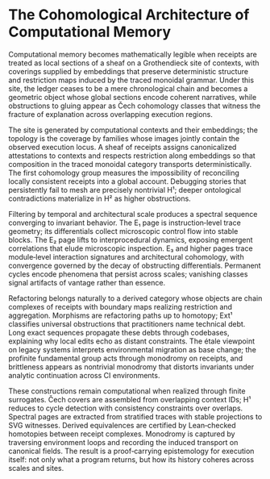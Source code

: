 # The Cohomological Architecture of Computational Memory

Computational memory becomes mathematically legible when receipts are treated as local sections of a sheaf on a Grothendieck site of contexts, with coverings supplied by embeddings that preserve deterministic structure and restriction maps induced by the traced monoidal grammar. Under this site, the ledger ceases to be a mere chronological chain and becomes a geometric object whose global sections encode coherent narratives, while obstructions to gluing appear as Čech cohomology classes that witness the fracture of explanation across overlapping execution regions.

The site is generated by computational contexts and their embeddings; the topology is the coverage by families whose images jointly contain the observed execution locus. A sheaf of receipts assigns canonicalized attestations to contexts and respects restriction along embeddings so that composition in the traced monoidal category transports deterministically. The first cohomology group measures the impossibility of reconciling locally consistent receipts into a global account. Debugging stories that persistently fail to mesh are precisely nontrivial H¹; deeper ontological contradictions materialize in H² as higher obstructions.

Filtering by temporal and architectural scale produces a spectral sequence converging to invariant behavior. The E₁ page is instruction‑level trace geometry; its differentials collect microscopic control flow into stable blocks. The E₂ page lifts to interprocedural dynamics, exposing emergent correlations that elude microscopic inspection. E₃ and higher pages trace module‑level interaction signatures and architectural cohomology, with convergence governed by the decay of obstructing differentials. Permanent cycles encode phenomena that persist across scales; vanishing classes signal artifacts of vantage rather than essence.

Refactoring belongs naturally to a derived category whose objects are chain complexes of receipts with boundary maps realizing restriction and aggregation. Morphisms are refactoring paths up to homotopy; Ext¹ classifies universal obstructions that practitioners name technical debt. Long exact sequences propagate these debts through codebases, explaining why local edits echo as distant constraints. The étale viewpoint on legacy systems interprets environmental migration as base change; the profinite fundamental group acts through monodromy on receipts, and brittleness appears as nontrivial monodromy that distorts invariants under analytic continuation across CI environments.

These constructions remain computational when realized through finite surrogates. Čech covers are assembled from overlapping context IDs; H¹ reduces to cycle detection with consistency constraints over overlaps. Spectral pages are extracted from stratified traces with stable projections to SVG witnesses. Derived equivalences are certified by Lean‑checked homotopies between receipt complexes. Monodromy is captured by traversing environment loops and recording the induced transport on canonical fields. The result is a proof‑carrying epistemology for execution itself: not only what a program returns, but how its history coheres across scales and sites.
